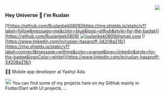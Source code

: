 <img align='right' src="https://github-readme-stats.vercel.app/api?username=Ruslanbek0809&show_icons=true&count_private=true&theme=synthwave">

### Hey Universe 👋  I'm Ruslan

[![https://github.com/Ruslanbek0809](https://img.shields.io/static/v1?label=follow&message=me&color=blue&logo=github&style=for-the-badge)](https://github.com/Ruslanbek0809) 
[![ruslanbek0809@gmail.com](https://img.shields.io/static/v1?label=email&message=me&color=red&logo=gmail&style=for-the-badge&logoColor=white)](mailto:ruslanbek0809@gmail.com)
[![https://www.linkedin.com/in/ruslan-hasanoff-34208a218/](https://img.shields.io/static/v1?label=connect&message=withme&color=orange&logo=linkedin&style=for-the-badge&logoColor=white)](https://www.linkedin.com/in/ruslan-hasanoff-34208a218/)

👨‍💻 Mobile app developer at Yashyl Ada

<img src="https://cdn.worldvectorlogo.com/logos/flutter-logo.svg" alt="Flutter" width="20" height="20"> You can find some of my projects here on my GitHub mainly in Flutter/Dart with UI projects, ...

